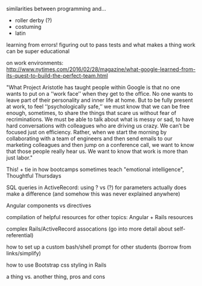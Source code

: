 similarities between programming and...
- roller derby (?)
- costuming
- latin



learning from errors! figuring out to pass tests and what makes a thing work can be super educational



on work environments:
http://www.nytimes.com/2016/02/28/magazine/what-google-learned-from-its-quest-to-build-the-perfect-team.html

"What Project Aristotle has taught people within Google is that no one wants to put on a ‘‘work face’’ when they get to the office. No one wants to leave part of their personality and inner life at home. But to be fully present at work, to feel ‘‘psychologically safe,’’ we must know that we can be free enough, sometimes, to share the things that scare us without fear of recriminations. We must be able to talk about what is messy or sad, to have hard conversations with colleagues who are driving us crazy. We can’t be focused just on efficiency. Rather, when we start the morning by collaborating with a team of engineers and then send emails to our marketing colleagues and then jump on a conference call, we want to know that those people really hear us. We want to know that work is more than just labor."

This! + tie in how bootcamps sometimes teach "emotional intelligence", Thoughtful Thursdays



SQL queries in ActiveRecord: using ? vs (?) for parameters actually does make a difference (and somehow this was never explained anywhere)


Angular components vs directives

compilation of helpful resources for other topics:
Angular + Rails resources

complex Rails/ActiveRecord assocations (go into more detail about self-referential)

how to set up a custom bash/shell prompt for other students (borrow from links/simplify)

how to use Bootstrap css styling in Rails

a thing vs. another thing, pros and cons